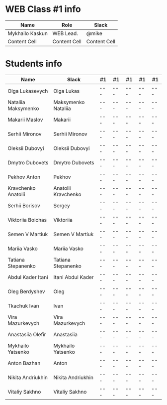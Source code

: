 # WEB Class #1 info

Name            | Role              | Slack       |
----------------|-------------------|-------------|
Mykhailo Kaskun | WEB Lead.         | @mike       |
Content Cell    | Content Cell      |Content Cell |

# Students info

Name                     | Slack                    |#1 |#1 |#1 |#1 |#1 |
-------------------------|--------------------------|---|---|---|---|---|
Olga Lukasevych          | Olga Lukas               |---|---|---|---|---|
Nataliia Maksymenko      | Maksymenko Nataliia      |---|---|---|---|---|
Makarii Maslov           | Makarii                  |---|---|---|---|---|
Serhii Mironov           | Serhii Mironov           |---|---|---|---|---|
Oleksii Dubovyi          | Oleksii Dubovyi          |---|---|---|---|---|
Dmytro Dubovets          | Dmytro Dubovets          |---|---|---|---|---|
Pekhov Anton             | Pekhov                   |---|---|---|---|---|
Kravchenko Anatolii      | Anatolii Kravchenko      |---|---|---|---|---|
Serhii Borisov           | Sergey                   |---|---|---|---|---|
Viktoriia Boichas        | Viktoriia                |---|---|---|---|---|
Semen V Martiuk          | Semen V Martiuk          |---|---|---|---|---|
Mariia Vasko             | Mariia Vasko             |---|---|---|---|---|
Tatiana Stepanenko       | Tatiana Stepanenko       |---|---|---|---|---|
Abdul Kader Itani        | Itani Abdul Kader        |---|---|---|---|---|
Oleg Berdyshev           | Oleg                     |---|---|---|---|---|
Tkachuk Ivan             | Ivan                     |---|---|---|---|---|
Vira Mazurkevych         | Vira Mazurkevych         |---|---|---|---|---|
Anastasiia Olefir        | Anastasiia               |---|---|---|---|---|
Mykhailo Yatsenko        | Mykhailo Yatsenko        |---|---|---|---|---|
Anton Bazhan             | Anton                    |---|---|---|---|---|
Nikita Andriukhin        | Nikita Andriukhin        |---|---|---|---|---|
Vitaliy Sakhno           | Vitaliy Sakhno           |---|---|---|---|---|
